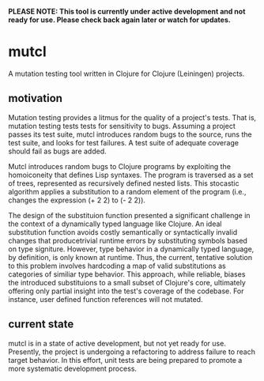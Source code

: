 **PLEASE NOTE: This tool is currently under active development and not ready for use. Please check back again later or watch for updates.**

# mutcl

A mutation testing tool written in Clojure for Clojure (Leiningen) projects.

## motivation

Mutation testing provides a litmus for the quality of a project's tests. That is, mutation testing tests tests for sensitivity to bugs. Assuming a project passes its test suite, mutcl introduces random bugs to the source, runs the test suite, and looks for test failures. A test suite of adequate coverage should fail as bugs are added.

Mutcl introduces random bugs to Clojure programs by exploiting the homoiconeity that defines Lisp syntaxes. The program is traversed as a set of trees, represented as recursively defined nested lists. This stocastic algorithm applies a substitution to a random element of the program (i.e., changes the expression (+ 2 2) to (- 2 2)).

The design of the substituion function presented a significant challenge in the context of a dynamically typed language like Clojure. An ideal substitution function avoids costly semantically or syntactically invalid changes that producetrivial runtime errors by substituting symbols based on type signiture. However, type behavior in a dynamically typed language, by definition, is only known at runtime. Thus, the current, tentative solution to this problem involves hardcoding a map of valid substitutions as categories of similiar type behavior. This approach, while reliable, biases the introduced substituions to a small subset of Clojure's core, ultimately offering only partial insight into the test's coverage of the codebase. For instance, user defined function references will not mutated.

## current state

mutcl is in a state of active development, but not yet ready for use. Presently, the project is undergoing a refactoring to address failure to reach target behavior. In this effort, unit tests are being prepared to promote a more systematic development process.
